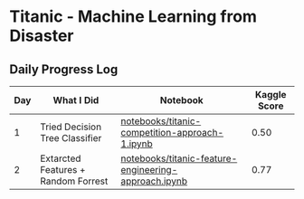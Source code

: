 # Titanic - Machine Learning from Disaster 

## Daily Progress Log
| Day | What I Did | Notebook | Kaggle Score |
|-----|------------|----------|--------------|
| 1   | Tried Decision Tree Classifier | [notebooks/titanic-competition-approach-1.ipynb](notebooks/titanic-competition-approach-1.ipynb)| 0.50 |
| 2  | Extarcted  Features + Random Forrest | [notebooks/titanic-feature-engineering-approach.ipynb](notebooks/titanic-feature-engineering-approach.ipynb)| 0.77|


